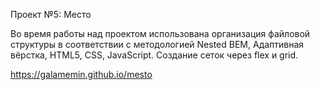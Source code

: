 Проект №5: Место


Во время работы над проектом использована организация файловой структуры в соответствии с методологией Nested BEM, Адаптивная вёрстка, HTML5, CSS, JavaScript.
Создание сеток через flex и grid.

https://galamemin.github.io/mesto